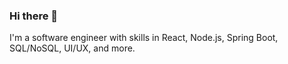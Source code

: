 ### Hi there 👋

I'm a software engineer with skills in React, Node.js, Spring Boot, SQL/NoSQL, UI/UX, and more.
